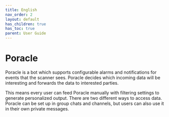 ```yaml
---
title: English
nav_order: 2
layout: default
has_children: true
has_toc: true
parent: User Guide
---
```


# Poracle

Poracle is a bot which supports configurable alarms and notifications for events that the scanner sees.  Poracle decides 
which incoming data will be interesting and forwards the data to interested parties.

This means every user can feed Poracle manually with filtering settings to generate personalized output. There are two 
different ways to access data. Poracle can be set up in group chats and channels, but users can also use it in their own 
private messages.

